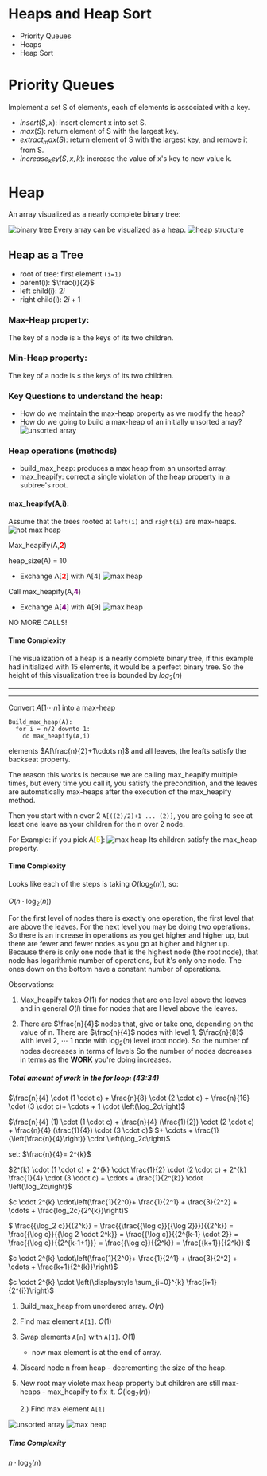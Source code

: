 # Heaps and Heap Sort
- Priority Queues
- Heaps
- Heap Sort


# Priority Queues
Implement a set S of elements, each of elements is 
associated with a key.

- $insert(S,x):$ Insert element x into set S.
- $max(S):$ return element of S with the largest key.
- $extract_max(S):$ return element of S with the largest key,
and remove it from S.
- $increase_key(S,x,k):$ increase the value of x's key to new value k.

# Heap
An array visualized as a nearly complete binary tree:

![binary tree](binarytree0.jpg)
Every array can be visualized as a heap.
![heap structure](binarytree1.jpg)

## Heap as a Tree
- root of tree: first element `(i=1)`
- parent(i): $\frac{i}{2}$
- left child(i): $2i$
- right child(i): $2i+1$
### Max-Heap property:
The key of a node is $\geq$ the keys of its two children.

### Min-Heap property:
The key of a node is $\leq$ the keys of its two children.

### Key Questions to understand the heap:
- How do we maintain the max-heap property as we modify the heap?
- How do we going to build a max-heap of an initially unsorted array?
![unsorted array](binarytree2.jpg)

### Heap operations (methods)
- build_max_heap: produces a max heap from an unsorted array.
- max_heapify: correct a single violation of the heap property in a subtree's root.

#### max_heapify(A,i):
Assume that the trees rooted at `left(i)` and `right(i)` are max-heaps.
![not max heap](binarytree4.jpg)

Max_heapify(A,<span style="color:red; font-weight:bold">2</span>)

heap_size(A) = 10
- Exchange A[<span style="color:red; font-weight:bold">2</span>] with A[4]
![max heap](binarytree6.jpg)

Call max_heapify(A,<span style="color:purple; font-weight:bold">4</span>)
- Exchange A[<span style="color:purple; font-weight:bold">4</span>] with A[9]
![max heap](binarytree7.jpg)

NO MORE CALLS!

#### Time Complexity
The visualization of a heap is a nearly complete binary tree, 
if this example had initialized with 15 elements, it would be 
a perfect binary tree. So the height of this visualization tree is 
bounded by $log_2(n)$

---

---
Convert $A[1\cdots n]$ into a max-heap
```
Build_max_heap(A):
  for i = n/2 downto 1:
    do max_heapify(A,i)
```

elements $A[\frac{n}{2}+1\cdots n]$ and all leaves,
the leafts satisfy the backseat property.

The reason this works is because we are calling max_heapify multiple times, but
every time you call it, you satisfy the precondition, and the leaves are 
automatically max-heaps after the execution of the max_heapify method.

Then you start with n over 2 `A[((2)/2)+1 ... (2)]`, 
you are going to see at least one leave as your children for the n 
over 2 node.

For Example:
if you pick A[<span style="color:yellow; font-weight:bold">5</span>]:
  ![max heap](binarytree8.jpg)
Its children satisfy the max_heap property.

#### Time Complexity
Looks like each of the steps is taking $O(\log_2(n))$, so:

$O(n \cdot \log_2(n))$

For the first level of nodes there is exactly one operation, the first 
level that are above the leaves. For the next level you may be doing
two operations. So there is an increase in operations as you get 
higher and higher up, but there are fewer and fewer nodes as you 
go at higher and higher up. Because there is only one node that is 
the highest node (the root node), that node has logarithmic number of operations,
but it's only one node.
The ones down on the bottom have a constant number of operations.

Observations:
1) Max_heapify takes $O(1)$ for nodes that are 
one level above the leaves and in general $O(l)$
time for nodes that are l level above the leaves. 

2) There are $\frac{n}{4}$ nodes that, give or take one, depending on the value of n.
There are $\frac{n}{4}$ nodes with level 1, $\frac{n}{8}$ with level 2, 
$\cdots$ 1 node with $\log_2(n)$ level (root node).
So the number of nodes decreases in terms of levels
So the number of nodes decreases in terms as the **WORK** you're doing increases.

##### Total amount of work in the for loop: (43:34)
$\frac{n}{4} \cdot (1 \cdot c) + 
\frac{n}{8} \cdot (2 \cdot c) + 
\frac{n}{16} \cdot (3 \cdot c)+
\cdots + 
1 \cdot \left(\log_2c\right)$

$\frac{n}{4} (1) \cdot (1 \cdot c) +
\frac{n}{4} (\frac{1}{2}) \cdot (2 \cdot c) + 
\frac{n}{4} (\frac{1}{4}) \cdot (3 \cdot c)$
$+ \cdots + \frac{1}{\left(\frac{n}{4}\right)} \cdot \left(\log_2c\right)$

set: $\frac{n}{4}= 2^{k}$

$2^{k} \cdot (1 \cdot c) + 
2^{k} \cdot \frac{1}{2} \cdot (2 \cdot c) + 
2^{k} \frac{1}{4} \cdot (3 \cdot c) +
\cdots + \frac{1}{2^{k}} \cdot \left(\log_2c\right)$

$c \cdot 2^{k} \cdot\left(\frac{1}{2^0}+ \frac{1}{2^1} + \frac{3}{2^2} + \cdots + \frac{log_2c}{2^{k}}\right)$

$
\frac{{\log_2 c}}{{2^k}} = \frac{{\frac{{\log c}}{{\log 2}}}}{{2^k}} = \frac{{\log c}}{{\log 2 \cdot 2^k}} = \frac{{\log c}}{{2^{k-1} \cdot 2}} = \frac{{\log c}}{{2^{k-1+1}}} = \frac{{\log c}}{{2^k}} = \frac{{k+1}}{{2^k}}
$

$c \cdot 2^{k} \cdot\left(\frac{1}{2^0}+ \frac{1}{2^1} + \frac{3}{2^2} + \cdots + \frac{k+1}{2^{k}}\right)$

$c \cdot 2^{k} \cdot \left(\displaystyle \sum_{i=0}^{k} \frac{i+1}{2^{i}}\right)$

1. Build_max_heap from unordered array. $O(n)$
2. Find max element `A[1]`.  $O(1)$
3. Swap elements `A[n]` with `A[1]`. $O(1)$
    - now max element is at the end of array.
4. Discard node n from heap - decrementing the size of the heap.
5. New root may violete max heap property but children are still max-heaps - max_heapify to fix it. $O(\log_2(n))$

    2.) Find max element `A[1]`

![unsorted array](binarytree11.jpg)
![max heap](binarytree10.jpg)

##### Time Complexity
$n \cdot \log_2(n)$
